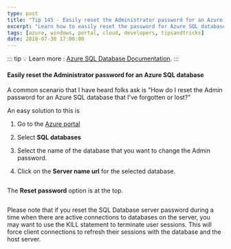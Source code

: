 ```yaml
---
type: post
title: "Tip 145 - Easily reset the Administrator password for an Azure SQL database"
excerpt: "Learn how to easily reset the password for Azure SQL database"
tags: [azure, windows, portal, cloud, developers, tipsandtricks]
date: 2018-07-30 17:00:00
---
```


::: tip
:bulb: Learn more : [Azure SQL Database Documentation](https://docs.microsoft.com/azure/sql-database?WT.mc_id=docs-azuredevtips-azureappsdev).
:::

#### Easily reset the Administrator password for an Azure SQL database

A common scenario that I have heard folks ask is "How do I reset the Admin password for an Azure SQL database that I've forgotten or lost?"

An easy solution to this is 

1. Go to the [Azure portal](https://portal.azure.com)

2. Select **SQL databases**

3. Select the name of the database that you want to change the Admin password.

4. Click on the **Server name url** for the selected database. 

<img :src="$withBase('/files/azuresqlpw1.png')">

The **Reset password** option is at the top.

<img :src="$withBase('/files/azuresqlpw2.png')">

Please note that if you reset the SQL Database server password during a time when there are active connections to databases on the server, you may want to use the KILL statement to terminate user sessions. This will force client connections to refresh their sessions with the database and the host server. 

